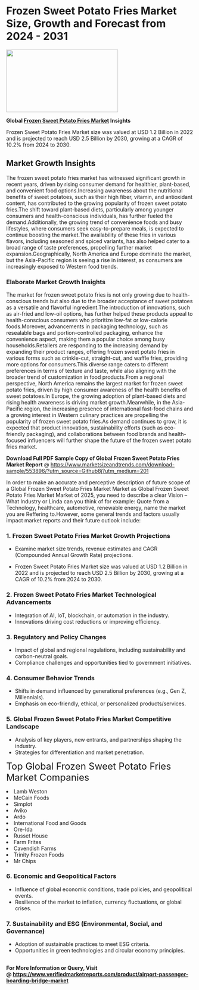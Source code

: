 <H1>Frozen Sweet Potato Fries Market Size, Growth and Forecast from 2024 - 2031</H1><img class="aligncenter size-medium wp-image-584254" src="https://thirdeyenews.in/wp-content/uploads/2024/09/Global-Market-Research-300x168.jpeg" alt="" width="300" height="168" /><p><strong>Global&nbsp;<a href="https://www.marketsizeandtrends.com/download-sample/553896/?utm_source=Github8j?utm_medium=201">Frozen Sweet Potato Fries Market</a> Insights</strong></p><p>Frozen Sweet Potato Fries Market size was valued at USD 1.2 Billion in 2022 and is projected to reach USD 2.5 Billion by 2030, growing at a CAGR of 10.2% from 2024 to 2030.</p><p><h2>Market Growth Insights</h2> The frozen sweet potato fries market has witnessed significant growth in recent years, driven by rising consumer demand for healthier, plant-based, and convenient food options.Increasing awareness about the nutritional benefits of sweet potatoes, such as their high fiber, vitamin, and antioxidant content, has contributed to the growing popularity of frozen sweet potato fries.The shift toward plant-based diets, particularly among younger consumers and health-conscious individuals, has further fueled the demand.Additionally, the growing trend of convenience foods and busy lifestyles, where consumers seek easy-to-prepare meals, is expected to continue boosting the market.The availability of these fries in various flavors, including seasoned and spiced variants, has also helped cater to a broad range of taste preferences, propelling further market expansion.Geographically, North America and Europe dominate the market, but the Asia-Pacific region is seeing a rise in interest, as consumers are increasingly exposed to Western food trends. <h3>Elaborate Market Growth Insights</h3> The market for frozen sweet potato fries is not only growing due to health-conscious trends but also due to the broader acceptance of sweet potatoes as a versatile and flavorful ingredient.The introduction of innovations, such as air-fried and low-oil options, has further helped these products appeal to health-conscious consumers who prioritize low-fat or low-calorie foods.Moreover, advancements in packaging technology, such as resealable bags and portion-controlled packaging, enhance the convenience aspect, making them a popular choice among busy households.Retailers are responding to the increasing demand by expanding their product ranges, offering frozen sweet potato fries in various forms such as crinkle-cut, straight-cut, and waffle fries, providing more options for consumers.This diverse range caters to different preferences in terms of texture and taste, while also aligning with the broader trend of customization in food products.From a regional perspective, North America remains the largest market for frozen sweet potato fries, driven by high consumer awareness of the health benefits of sweet potatoes.In Europe, the growing adoption of plant-based diets and rising health awareness is driving market growth.Meanwhile, in the Asia-Pacific region, the increasing presence of international fast-food chains and a growing interest in Western culinary practices are propelling the popularity of frozen sweet potato fries.As demand continues to grow, it is expected that product innovation, sustainability efforts (such as eco-friendly packaging), and collaborations between food brands and health-focused influencers will further shape the future of the frozen sweet potato fries market.</p><p><span class=""><strong>Download Full PDF Sample Copy of Global Frozen Sweet Potato Fries Market Report</strong> @ <a href="https://www.marketsizeandtrends.com/download-sample/553896/?utm_source=Github8j?utm_medium=201" target="_blank">https://www.marketsizeandtrends.com/download-sample/553896/?utm_source=Github8j?utm_medium=201</a></span></p><p>In order to make an accurate and perceptive description of future scope of a Global&nbsp;Frozen Sweet Potato Fries Market Market as Global&nbsp;Frozen Sweet Potato Fries Market Market of 2025, you need to describe a clear Vision &ndash; What Industry or Linda can you think of for example: Quote from a Technology, healthcare, automotive, renewable energy, name the market you are Reffering to.However, some general trends and factors usually impact market reports and their future outlook include:</p><h3>1.&nbsp;<strong>Frozen Sweet Potato Fries Market Growth Projections</strong></h3><ul><li>Examine market size trends, revenue estimates and CAGR (Compounded Annual Growth Rate) projections.</li><li><p>Frozen Sweet Potato Fries Market size was valued at USD 1.2 Billion in 2022 and is projected to reach USD 2.5 Billion by 2030, growing at a CAGR of 10.2% from 2024 to 2030.</p></li></ul><h3>2.&nbsp;<strong>Frozen Sweet Potato Fries Market Technological Advancements</strong></h3><ul><li>Integration of AI, IoT, blockchain, or automation in the industry.</li><li>Innovations driving cost reductions or improving efficiency.</li></ul><h3>3.&nbsp;<strong>Regulatory and Policy Changes</strong></h3><ul><li>Impact of global and regional regulations, including sustainability and carbon-neutral goals.</li><li>Compliance challenges and opportunities tied to government initiatives.</li></ul><h3>4.&nbsp;<strong>Consumer Behavior Trends</strong></h3><ul><li>Shifts in demand influenced by generational preferences (e.g., Gen Z, Millennials).</li><li>Emphasis on eco-friendly, ethical, or personalized products/services.</li></ul><h3>5.&nbsp;<strong>Global Frozen Sweet Potato Fries Market Competitive Landscape</strong></h3><ul><li>Analysis of key players, new entrants, and partnerships shaping the industry.</li><li>Strategies for differentiation and market penetration.</li></ul><p data-pm-slice="1 1 []"><span style="color: inherit; font-family: inherit; font-size: 25px;">Top Global Frozen Sweet Potato Fries Market Companies</span></p><div class="" data-test-id=""><p><li>Lamb Weston</li><li> McCain Foods</li><li> Simplot</li><li> Aviko</li><li> Ardo</li><li> International Food and Goods</li><li> Ore-Ida</li><li> Russet House</li><li> Farm Frites</li><li> Cavendish Farms</li><li> Trinity Frozen Foods</li><li> Mr Chips</li></p></div><h3>6.&nbsp;<strong>Economic and Geopolitical Factors</strong></h3><ul><li>Influence of global economic conditions, trade policies, and geopolitical events.</li><li>Resilience of the market to inflation, currency fluctuations, or global crises.</li></ul><h3>7.&nbsp;<strong>Sustainability and ESG (Environmental, Social, and Governance)</strong></h3><ul><li>Adoption of sustainable practices to meet ESG criteria.</li><li>Opportunities in green technologies and circular economy principles.</li></ul><h2><strong style="font-size: 14px;">For More Information or Query, Visit @&nbsp;</strong><a style="background-color: #ffffff; font-size: 14px;" href="https://www.marketsizeandtrends.com/report/frozen-sweet-potato-fries-market/" target="_blank">https://www.verifiedmarketreports.com/product/airport-passenger-boarding-bridge-market</a></h2>